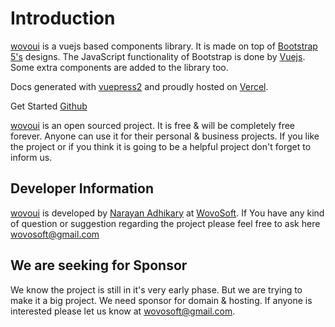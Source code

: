 # Introduction

[wovoui](https://github.com/wovosoft/wovoui) is a vuejs based components library. It is made on top
of [Bootstrap 5's](https://getbootstrap.com/) designs. The JavaScript functionality of Bootstrap is done
by [Vuejs](https://v3.vuejs.org/). Some extra components are added to the library too.

Docs generated with [vuepress2](https://v2.vuepress.vuejs.org/) and proudly hosted on [Vercel](https://www.vercel.com/).

<div class="text-center my-5">
    <router-link class="btn btn-primary text-decoration-none" to="/getting-started">Get Started</router-link>
    <a class="ms-2 btn btn-primary text-decoration-none" href="https://github.com/wovosoft/wovouidocs" target="_blank">Github</a>
</div>

[wovoui](https://github.com/wovosoft/wovoui) is an open sourced project. It is free & will be completely free forever.
Anyone can use it for their personal & business projects. If you like the project or if you think it is going to be a
helpful project don't forget to inform us.

## Developer Information

[wovoui](https://github.com/wovosoft/wovoui) is developed by [Narayan Adhikary](https://github.com/wovosoft) at
[WovoSoft](https://wovosoft.com). If You have any kind of question or suggestion regarding the project please feel free
to ask here [wovosoft@gmail.com](mailto:wovosoft@gmail.com)

## We are seeking for Sponsor

We know the project is still in it's very early phase. But we are trying to make it a big project. We need sponsor for
domain & hosting. If anyone is interested please let us know at [wovosoft@gmail.com](mailto:wovosoft@gmail.com).
